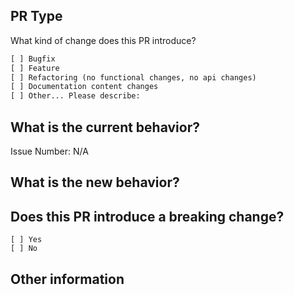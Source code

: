 ## PR Type

What kind of change does this PR introduce?

<!-- Please check the one that applies to this PR using "x". -->

```html
[ ] Bugfix
[ ] Feature
[ ] Refactoring (no functional changes, no api changes)
[ ] Documentation content changes
[ ] Other... Please describe:
```

## What is the current behavior?

<!-- Please describe the current behavior that you are modifying, or link to a relevant issue. -->

Issue Number: N/A

## What is the new behavior?

## Does this PR introduce a breaking change?

```text
[ ] Yes
[ ] No
```

<!-- If this PR contains a breaking change, please describe the impact and migration path for existing applications below. -->

## Other information
